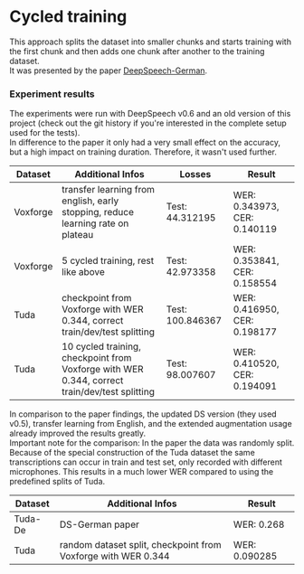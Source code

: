 # Cycled training

This approach splits the dataset into smaller chunks and starts training with the first chunk
and then adds one chunk after another to the training dataset. \
It was presented by the paper
[DeepSpeech-German](https://www.researchgate.net/publication/336532830_German_End-to-end_Speech_Recognition_based_on_DeepSpeech).

### Experiment results

The experiments were run with DeepSpeech v0.6 and an old version of this project (check out the 
git history if you're interested in the complete setup used for the tests). \
In difference to the paper it only had a very small effect on the accuracy,
but a high impact on training duration. Therefore, it wasn't used further.

| Dataset  | Additional Infos                                                                              | Losses           | Result                       |
| -------- | --------------------------------------------------------------------------------------------- | ---------------- | ---------------------------- |
| Voxforge | transfer learning from english, early stopping, reduce learning rate on plateau               | Test: 44.312195  | WER: 0.343973, CER: 0.140119 |
| Voxforge | 5 cycled training, rest like above                                                            | Test: 42.973358  | WER: 0.353841, CER: 0.158554 |
| Tuda     | checkpoint from Voxforge with WER 0.344, correct train/dev/test splitting                     | Test: 100.846367 | WER: 0.416950, CER: 0.198177 |
| Tuda     | 10 cycled training, checkpoint from Voxforge with WER 0.344, correct train/dev/test splitting | Test: 98.007607  | WER: 0.410520, CER: 0.194091 |

In comparison to the paper findings, the updated DS version (they used v0.5), transfer learning from English,
and the extended augmentation usage already improved the results greatly. \
Important note for the comparison: In the paper the data was randomly split. Because of the special construction of the Tuda dataset
the same transcriptions can occur in train and test set, only recorded with different microphones.
This results in a much lower WER compared to using the predefined splits of Tuda.

| Dataset | Additional Infos                                              | Result        |
| ------- | ------------------------------------------------------------- | ------------- |
| Tuda-De | DS-German paper                                               | WER: 0.268    |
| Tuda    | random dataset split, checkpoint from Voxforge with WER 0.344 | WER: 0.090285 |
